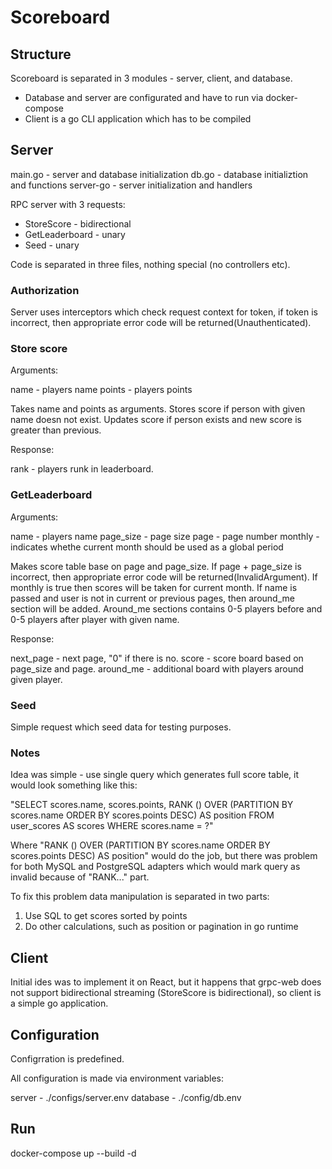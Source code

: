 # Scoreboard

## Structure

Scoreboard is separated in 3 modules - server, client,  and database.

- Database and server are configurated and have to run via docker-compose
- Client is a go CLI application which has to be compiled

## Server

main.go - server and database initialization
db.go - database initializtion and functions
server-go - server initialization and handlers


RPC server with 3 requests:
- StoreScore - bidirectional
- GetLeaderboard - unary
- Seed - unary

Code is separated in three files, nothing special (no controllers etc).

### Authorization

Server uses interceptors which check request context for token, if token is incorrect, then appropriate error code will be returned(Unauthenticated).

### Store score 

Arguments:

name - players name
points - players points

Takes name and points as arguments.
Stores score if person with given name doesn not exist.
Updates score if person exists and new score is greater than previous.

Response:

rank - players runk in leaderboard.

### GetLeaderboard

Arguments:

name - players name
page_size - page size
page - page number
monthly - indicates whethe current month should be used as a global period

Makes score table base on page and page_size.
If page + page_size is incorrect, then appropriate error code will be returned(InvalidArgument). 
If monthly is true then scores will be taken for current month.
If name is passed and user is not in current or previous pages, then around_me section will be added.
Around_me sections contains 0-5 players before and 0-5 players after player with given name.

Response:

next_page - next page, "0" if there is no.
score - score board based on page_size and page.
around_me - additional board with players around given player.

### Seed

Simple request which seed data for testing purposes.

### Notes

Idea was simple - use single query which generates full score table, it would look something like this:

"SELECT scores.name, scores.points, RANK () OVER (PARTITION BY scores.name ORDER BY scores.points DESC) AS position FROM user_scores AS scores WHERE scores.name = ?"

Where "RANK () OVER (PARTITION BY scores.name ORDER BY scores.points DESC) AS position" would do the job, but there was problem for both MySQL and PostgreSQL adapters which would mark query as invalid because of "RANK..." part.

To fix this problem data manipulation is separated in two parts:

1. Use SQL to get scores sorted by points
2. Do other calculations, such as position or pagination in go runtime


## Client

Initial ides was to implement it on React, but it happens that grpc-web does not support bidirectional streaming (StoreScore is bidirectional),
so client is a simple go application.

## Configuration

Configrration is predefined.

All configuration is made via environment variables:

server - ./configs/server.env
database - ./config/db.env

## Run

docker-compose up --build -d